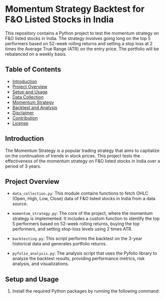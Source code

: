 # Momentum Strategy Backtest for F&O Listed Stocks in India

This repository contains a Python project to test the momentum strategy on F&O listed stocks in India. The strategy involves going long on the top 5 performers based on 52-week rolling returns and setting a stop loss at 2 times the Average True Range (ATR) on the entry price. The portfolio will be rebalanced on a weekly basis.

## Table of Contents

- [Introduction](#introduction)
- [Project Overview](#project-overview)
- [Setup and Usage](#setup-and-usage)
- [Data Collection](#data-collection)
- [Momentum Strategy](#momentum-strategy)
- [Backtest and Analysis](#backtest-and-analysis)
- [Disclaimer](#disclaimer)
- [Contribution](#contribution)
- [License](#license)

## Introduction

The Momentum Strategy is a popular trading strategy that aims to capitalize on the continuation of trends in stock prices. This project tests the effectiveness of the momentum strategy on F&O listed stocks in India over a period of 3 years.

## Project Overview

- `data_collection.py`: This module contains functions to fetch OHLC (Open, High, Low, Close) data of F&O listed stocks in India from a data source.

- `momentum_strategy.py`: The core of the project, where the momentum strategy is implemented. It includes a custom function to identify the top 5 performers based on 52-week rolling returns, buying the top performers, and setting stop-loss levels using 2 times ATR.

- `backtesting.py`: This script performs the backtest on the 3-year historical data and generates portfolio returns.

- `pyfolio_analysis.py`: The analysis script that uses the Pyfolio library to analyze the backtest results, providing performance metrics, risk analysis, and visualizations.

## Setup and Usage

1. Install the required Python packages by running the following command:
